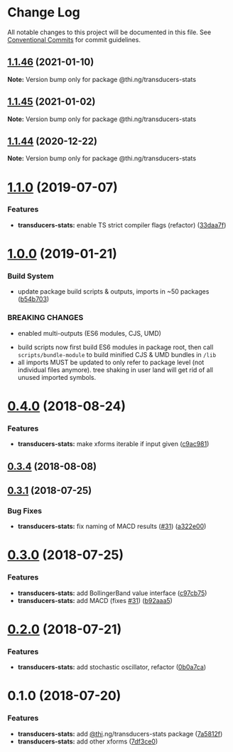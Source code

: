 # Change Log

All notable changes to this project will be documented in this file.
See [Conventional Commits](https://conventionalcommits.org) for commit guidelines.

## [1.1.46](https://github.com/thi-ng/umbrella/compare/@thi.ng/transducers-stats@1.1.45...@thi.ng/transducers-stats@1.1.46) (2021-01-10)

**Note:** Version bump only for package @thi.ng/transducers-stats





## [1.1.45](https://github.com/thi-ng/umbrella/compare/@thi.ng/transducers-stats@1.1.44...@thi.ng/transducers-stats@1.1.45) (2021-01-02)

**Note:** Version bump only for package @thi.ng/transducers-stats





## [1.1.44](https://github.com/thi-ng/umbrella/compare/@thi.ng/transducers-stats@1.1.43...@thi.ng/transducers-stats@1.1.44) (2020-12-22)

**Note:** Version bump only for package @thi.ng/transducers-stats





# [1.1.0](https://github.com/thi-ng/umbrella/compare/@thi.ng/transducers-stats@1.0.19...@thi.ng/transducers-stats@1.1.0) (2019-07-07)

### Features

* **transducers-stats:** enable TS strict compiler flags (refactor) ([33daa7f](https://github.com/thi-ng/umbrella/commit/33daa7f))

# [1.0.0](https://github.com/thi-ng/umbrella/compare/@thi.ng/transducers-stats@0.4.23...@thi.ng/transducers-stats@1.0.0) (2019-01-21)

### Build System

* update package build scripts & outputs, imports in ~50 packages ([b54b703](https://github.com/thi-ng/umbrella/commit/b54b703))

### BREAKING CHANGES

* enabled multi-outputs (ES6 modules, CJS, UMD)

- build scripts now first build ES6 modules in package root, then call
  `scripts/bundle-module` to build minified CJS & UMD bundles in `/lib`
- all imports MUST be updated to only refer to package level
  (not individual files anymore). tree shaking in user land will get rid of
  all unused imported symbols.

<a name="0.4.0"></a>
# [0.4.0](https://github.com/thi-ng/umbrella/compare/@thi.ng/transducers-stats@0.3.4...@thi.ng/transducers-stats@0.4.0) (2018-08-24)

### Features

* **transducers-stats:** make xforms iterable if input given ([c9ac981](https://github.com/thi-ng/umbrella/commit/c9ac981))

<a name="0.3.4"></a>
## [0.3.4](https://github.com/thi-ng/umbrella/compare/@thi.ng/transducers-stats@0.3.3...@thi.ng/transducers-stats@0.3.4) (2018-08-08)

<a name="0.3.1"></a>
## [0.3.1](https://github.com/thi-ng/umbrella/compare/@thi.ng/transducers-stats@0.3.0...@thi.ng/transducers-stats@0.3.1) (2018-07-25)

### Bug Fixes

* **transducers-stats:** fix naming of MACD results ([#31](https://github.com/thi-ng/umbrella/issues/31)) ([a322e00](https://github.com/thi-ng/umbrella/commit/a322e00))

<a name="0.3.0"></a>
# [0.3.0](https://github.com/thi-ng/umbrella/compare/@thi.ng/transducers-stats@0.2.0...@thi.ng/transducers-stats@0.3.0) (2018-07-25)

### Features

* **transducers-stats:** add BollingerBand value interface ([c97cb75](https://github.com/thi-ng/umbrella/commit/c97cb75))
* **transducers-stats:** add MACD (fixes [#31](https://github.com/thi-ng/umbrella/issues/31)) ([b92aaa5](https://github.com/thi-ng/umbrella/commit/b92aaa5))

<a name="0.2.0"></a>
# [0.2.0](https://github.com/thi-ng/umbrella/compare/@thi.ng/transducers-stats@0.1.0...@thi.ng/transducers-stats@0.2.0) (2018-07-21)

### Features

* **transducers-stats:** add stochastic oscillator, refactor ([0b0a7ca](https://github.com/thi-ng/umbrella/commit/0b0a7ca))

<a name="0.1.0"></a>
# 0.1.0 (2018-07-20)

### Features

* **transducers-stats:** add [@thi](https://github.com/thi).ng/transducers-stats package ([7a5812f](https://github.com/thi-ng/umbrella/commit/7a5812f))
* **transducers-stats:** add other xforms ([7df3ce0](https://github.com/thi-ng/umbrella/commit/7df3ce0))

